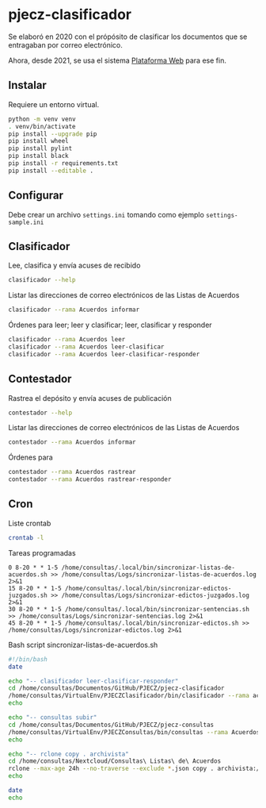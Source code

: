 # pjecz-clasificador

Se elaboró en 2020 con el própósito de clasificar los documentos que se entragaban por correo electrónico.

Ahora, desde 2021, se usa el sistema [Plataforma Web](https://github.com/PJECZ/pjecz-plataforma-web) para ese fin.

## Instalar

Requiere un entorno virtual.

```bash
python -m venv venv
. venv/bin/activate
pip install --upgrade pip
pip install wheel
pip install pylint
pip install black
pip install -r requirements.txt
pip install --editable .
```

## Configurar

Debe crear un archivo `settings.ini` tomando como ejemplo `settings-sample.ini`

## Clasificador

Lee, clasifica y envía acuses de recibido

```bash
clasificador --help
```

Listar las direcciones de correo electrónicos de las Listas de Acuerdos

```bash
clasificador --rama Acuerdos informar
```

Órdenes para leer; leer y clasificar; leer, clasificar y responder

```bash
clasificador --rama Acuerdos leer
clasificador --rama Acuerdos leer-clasificar
clasificador --rama Acuerdos leer-clasificar-responder
```

## Contestador

Rastrea el depósito y envía acuses de publicación

```bash
contestador --help
```

Listar las direcciones de correo electrónicos de las Listas de Acuerdos

```bash
contestador --rama Acuerdos informar
```

Órdenes para

```bash
contestador --rama Acuerdos rastrear
contestador --rama Acuerdos rastrear-responder
```

## Cron

Liste crontab

```bash
crontab -l
```

Tareas programadas

```
0 8-20 * * 1-5 /home/consultas/.local/bin/sincronizar-listas-de-acuerdos.sh >> /home/consultas/Logs/sincronizar-listas-de-acuerdos.log 2>&1
15 8-20 * * 1-5 /home/consultas/.local/bin/sincronizar-edictos-juzgados.sh >> /home/consultas/Logs/sincronizar-edictos-juzgados.log 2>&1
30 8-20 * * 1-5 /home/consultas/.local/bin/sincronizar-sentencias.sh >> /home/consultas/Logs/sincronizar-sentencias.log 2>&1
45 8-20 * * 1-5 /home/consultas/.local/bin/sincronizar-edictos.sh >> /home/consultas/Logs/sincronizar-edictos.log 2>&1
```

Bash script sincronizar-listas-de-acuerdos.sh

```bash
#!/bin/bash
date

echo "-- clasificador leer-clasificar-responder"
cd /home/consultas/Documentos/GitHub/PJECZ/pjecz-clasificador
/home/consultas/VirtualEnv/PJECZClasificador/bin/clasificador --rama acuerdos leer-clasificar-responder
echo

echo "-- consultas subir"
cd /home/consultas/Documentos/GitHub/PJECZ/pjecz-consultas
/home/consultas/VirtualEnv/PJECZConsultas/bin/consultas --rama Acuerdos subir
echo

echo "-- rclone copy . archivista"
cd /home/consultas/Nextcloud/Consultas\ Listas\ de\ Acuerdos
rclone --max-age 24h --no-traverse --exclude *.json copy . archivista:/Consultas\ Listas\ de\ Acuerdos
echo

date
echo
```
